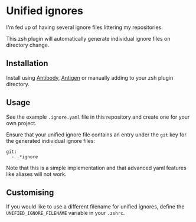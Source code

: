 # Unified ignores

I'm fed up of having several ignore files littering my repositories.

This zsh plugin will automatically generate individual ignore files on directory change.

## Installation
Install using [Antibody](https://getantibody.github.io/usage/), [Antigen](http://antigen.sharats.me/) or manually adding to your zsh plugin directory.

## Usage
See the example `.ignore.yaml` file in this repository and create one for your own project.

Ensure that your unified ignore file contains an entry under the `git` key for the generated individual ignore files:

    git:
      - .*ignore

Note that this is a simple implementation and that advanced yaml features like aliases will not work.

## Customising
If you would like to use a different filename for unified ignores, define the `UNIFIED_IGNORE_FILENAME` variable in your `.zshrc`.
